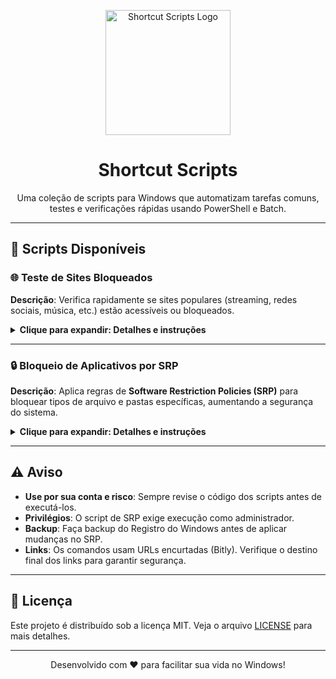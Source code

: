 <p align="center">
  <img src="https://i.imgur.com/YMCepIi.png" alt="Shortcut Scripts Logo" width="200">
</p>

<h1 align="center">Shortcut Scripts</h1>

<p align="center">
  Uma coleção de scripts para Windows que automatizam tarefas comuns, testes e verificações rápidas usando PowerShell e Batch.
</p>

---

## 🔧 Scripts Disponíveis

### 🌐 Teste de Sites Bloqueados
**Descrição**: Verifica rapidamente se sites populares (streaming, redes sociais, música, etc.) estão acessíveis ou bloqueados.

<details>
<summary><strong>Clique para expandir: Detalhes e instruções</strong></summary>

#### Como usar
1. Abra o PowerShell (não precisa de privilégios administrativos para este script).
2. Execute o comando abaixo:
   ```powershell
   irm "https://bit.ly/3VHWr3C" | iex
   ```

#### Detalhes
- **O que faz**: Testa a conectividade com sites comuns.
- **Saída**: Exibe se cada site está acessível ou bloqueado.
- **Requisitos**: Conexão com a internet.

</details>



---



### 🔒 Bloqueio de Aplicativos por SRP
**Descrição**: Aplica regras de **Software Restriction Policies (SRP)** para bloquear tipos de arquivo e pastas específicas, aumentando a segurança do sistema.

<details>
<summary><strong>Clique para expandir: Detalhes e instruções</strong></summary>

#### Como usar
1. Abra o PowerShell **como administrador**.
2. Execute o comando abaixo:
   ```powershell
   irm "https://bit.ly/4gQ26i0" | iex
   ```

#### Detalhes
- **O que faz**: Configura políticas para bloquear extensões de arquivos (ex.: `.msi`, `.bat`, `.ps1`) e permitir apenas pastas confiáveis.
- **Atenção**: Este script é independente do teste de sites. Requer reinicialização do sistema para aplicar as mudanças.
- **Requisitos**: Permissões administrativas.

#### 🔓 Como Desfazer as Regras SRP
Se precisar reverter as políticas de Restrição de Software (SRP), siga este guia passo a passo para restaurar as configurações padrão. Isso remove os bloqueios e restaura a execução normal de arquivos.

##### PASSO 1: Abrir PowerShell como Administrador
É essencial executar com privilégios elevados para modificar o Registro e políticas.

1. Abra o menu Iniciar e digite **PowerShell**.
2. Clique com o botão direito em **Windows PowerShell** e selecione **Executar como administrador**.
3. Você verá uma janela com o título *Administrator: Windows PowerShell*.
4. Execute os comandos abaixo para remover a chave SRP e restaurar a política de execução padrão:
   ```powershell
   Remove-Item -Path "HKLM:\SOFTWARE\Policies\Microsoft\Windows\Safer\CodeIdentifiers" -Recurse -Force; Write-Output "Chave de SRP removida."
   Set-ExecutionPolicy -Scope CurrentUser -ExecutionPolicy RemoteSigned -Force;
   Set-ExecutionPolicy -Scope LocalMachine -ExecutionPolicy RemoteSigned -Force; Write-Output "Políticas de execução restauradas."
   ```
5. Feche o PowerShell após a execução.

> ⚠️ **Atenção**: Certifique-se de entender os riscos antes de modificar políticas de execução e registros do Windows.

##### PASSO 2: Atualizar Políticas de Grupo
Atualize as políticas para aplicar as mudanças imediatamente.

1. Abra novamente o PowerShell como Administrador.
2. Execute o comando abaixo:
   ```powershell
   gpupdate /force; Write-Output "Políticas de grupo atualizadas."
   ```
3. **Reinício opcional**: Para aplicar completamente, reinicie o computador. Se quiser reiniciar automaticamente, execute:
   ```powershell
   Restart-Computer -Force
   ```

##### Informações Adicionais
- O SRP bloqueia arquivos por hash, caminho ou tipo. Ao remover a chave, todos os bloqueios são desativados.
- As políticas de execução do PowerShell (*ExecutionPolicy*) definem quais scripts podem ser executados. O padrão **RemoteSigned** permite scripts locais, mas exige assinatura para scripts baixados.
- O reinício garante que serviços e políticas sejam recarregados.
- Use este procedimento apenas em ambientes confiáveis ou máquinas de teste.

##### Resumo dos Comandos
```powershell
# Remove SRP
Remove-Item -Path "HKLM:\SOFTWARE\Policies\Microsoft\Windows\Safer\CodeIdentifiers" -Recurse -Force
# Restaurar políticas de execução
Set-ExecutionPolicy -Scope CurrentUser -ExecutionPolicy RemoteSigned -Force
Set-ExecutionPolicy -Scope LocalMachine -ExecutionPolicy RemoteSigned -Force
# Atualizar políticas de grupo
gpupdate /force
# Reinício opcional
Restart-Computer -Force
```

> **Aviso Final**: A manipulação de políticas pode impactar a segurança. Execute apenas com conhecimento pleno.

</details>

---

## ⚠️ Aviso

- **Use por sua conta e risco**: Sempre revise o código dos scripts antes de executá-los.
- **Privilégios**: O script de SRP exige execução como administrador.
- **Backup**: Faça backup do Registro do Windows antes de aplicar mudanças no SRP.
- **Links**: Os comandos usam URLs encurtadas (Bitly). Verifique o destino final dos links para garantir segurança.

---

## 📜 Licença

Este projeto é distribuído sob a licença MIT. Veja o arquivo [LICENSE](LICENSE) para mais detalhes.

---

<p align="center">
  Desenvolvido com ❤️ para facilitar sua vida no Windows!
</p>
